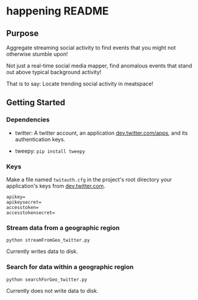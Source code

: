 # happening README

## Purpose

Aggregate streaming social activity to find events that you might not otherwise stumble upon!

Not just a real-time social media mapper, find anomalous events that stand out above typical background activity!

That is to say: Locate trending social activity in meatspace!

## Getting Started

### Dependencies

* twitter: A twitter account, an application [dev.twitter.com/apps](https://dev.twitter.com/apps), and its authentication keys.

* tweepy: `pip install tweepy`

### Keys

Make a file named `twitauth.cfg` in the project's root directory your application's keys from [dev.twitter.com](https://dev.twitter.com/).

```
apikey=
apikeysecret=
accesstoken=
accesstokensecret=
```

### Stream data from a geographic region

```
python streamFromGeo_twitter.py
```

Currently writes data to disk.

### Search for data within a geographic region

```
python searchForGeo_twitter.py
```

Currently does not write data to disk.

